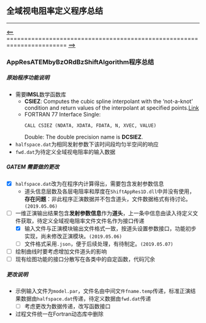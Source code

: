 ## 全域视电阻率定义程序总结
***
[<==](https://github.com/tdem-lixiu/TDEM_Document/blob/master/Summarize/Jingx/README.md) ======================================================================= [==>](https://github.com/tdem-lixiu/TDEM_Document/blob/master/README.md)
### AppResATEMbyBzORdBzShiftAlgorithm程序总结
##### 原始程序功能说明
- 需要**IMSL**数学函数库
    * **CSIEZ**: Computes the cubic spline interpolant with the ‘not-a-knot’ condition and return values of the interpolant at specified points.[Link](https://docs.roguewave.com/en/imsl/fortran/2018.0/html/fnlmath/index.html#page/FNLMath%2Fmch3.06.09.html%23ww1409634)
    * FORTRAN 77 Interface
        Single:	
        ```Fortran
        CALL CSIEZ (NDATA, XDATA, FDATA, N, XVEC, VALUE)
        ```
        Double:	The double precision name is **DCSIEZ**.
- ``halfspace.dat``为相同发射参数下该时间段均匀半空间的响应
- ``fwd.dat``为待定义全域视电阻率的输入数据
##### GATEM 需要做的更改
- [x] ``halfspace.dat``改为在程序内计算得出，需要包含发射参数信息
    - 道头信息层数及各层电阻率和厚度在``ShiftAppRes1D.dll``中并没有使用，**存在问题**：非此程序正演数据并不包含道头，文件数据格式有待讨论。``(2019.05.06)``
- [ ] 一维正演输出结果包含**发射参数信息**作为**道头**，上一条中信息由读入待定义文件获取，待定义全域视电阻率文件文件名作为接口传递
    - [x] 输入文件与正演模块输出文件格式一致，按道头设置参数接口，功能初步实现，尚未修改正演模块。``(2019.05.06)``
    - [ ] 文件格式采用``.json``，便于后续处理，有待制定。``(2019.05.07)``
- [ ] 绘制曲线时要考虑增加文件道头的影响
- [ ] 现有绘图功能的接口分散写在各类中的自定函数，代码冗余
##### 更改说明
- 示例输入文件为``model.par``，文件名由中间文``件fname.temp``传递，标准正演结果数据由``halfspace.dat``传递，待定义数据由``fwd.dat``传递
    - [ ] 考虑更改为数据传递，改写函数接口
- 过程文件统一在Fortran动态库中删除